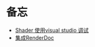 备忘
==============

* [Shader 使用visual studio 调试](https://docs.unity3d.com/Manual/SL-DebuggingD3D11ShadersWithVS.html)
* [集成RenderDoc](https://docs.unity3d.com/Manual/RenderDocIntegration.html)
